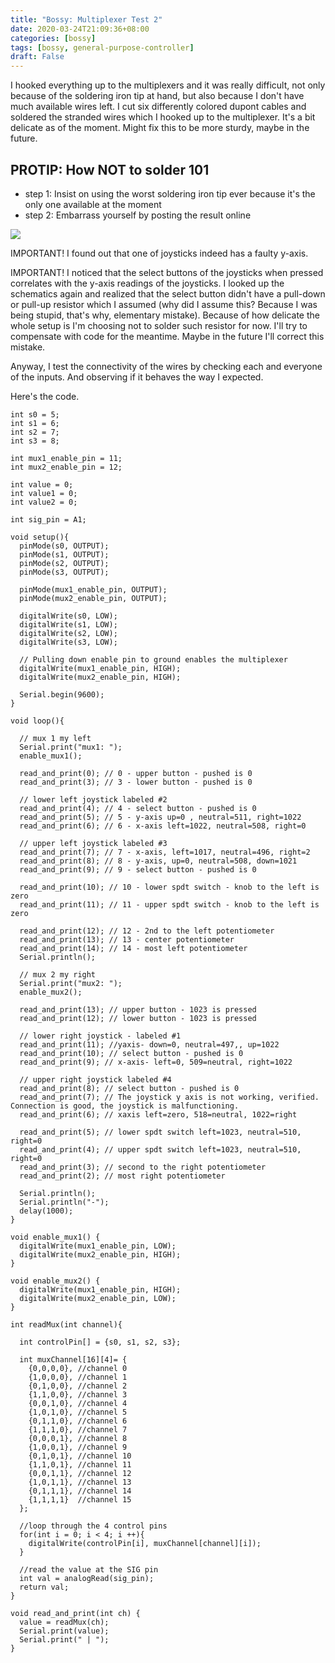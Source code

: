 ```yaml
---
title: "Bossy: Multiplexer Test 2"
date: 2020-03-24T21:09:36+08:00
categories: [bossy]
tags: [bossy, general-purpose-controller]
draft: False
---
```


I hooked everything up to the multiplexers and it was really difficult, not only because of the
soldering iron tip at hand, but also because I don't have much available wires left. I cut six differently colored dupont cables
and soldered the stranded wires which I hooked up to the multiplexer. It's a bit  delicate as of the moment. Might fix this to be more sturdy, maybe in the future.

## PROTIP: How NOT to solder 101

- step 1: Insist on using the worst soldering iron tip ever because it's the only one available at the moment
- step 2: Embarrass yourself by posting the result online

![](/robotics-blog/multiplexers-2.jpg)

IMPORTANT! I found out that one of joysticks indeed has a faulty y-axis.

IMPORTANT! I noticed that the select buttons of the joysticks when pressed correlates with the y-axis readings of the
joysticks. I looked up the schematics again and realized that the select button didn't have
a pull-down or pull-up resistor which I assumed (why did I assume this? Because I was being stupid, that's why, elementary mistake).
Because of how delicate the whole setup is I'm choosing not to solder such resistor for now. I'll try to compensate with code
for the meantime. Maybe in the future I'll correct this mistake.

Anyway, I test the connectivity of the wires by checking each and everyone of the inputs. And observing if it behaves the way I expected.

Here's the code.

```arduino
int s0 = 5;
int s1 = 6;
int s2 = 7;
int s3 = 8;

int mux1_enable_pin = 11;
int mux2_enable_pin = 12;

int value = 0;
int value1 = 0;
int value2 = 0;

int sig_pin = A1;

void setup(){
  pinMode(s0, OUTPUT);
  pinMode(s1, OUTPUT);
  pinMode(s2, OUTPUT);
  pinMode(s3, OUTPUT);

  pinMode(mux1_enable_pin, OUTPUT);
  pinMode(mux2_enable_pin, OUTPUT);

  digitalWrite(s0, LOW);
  digitalWrite(s1, LOW);
  digitalWrite(s2, LOW);
  digitalWrite(s3, LOW);

  // Pulling down enable pin to ground enables the multiplexer
  digitalWrite(mux1_enable_pin, HIGH);
  digitalWrite(mux2_enable_pin, HIGH);

  Serial.begin(9600);
}

void loop(){

  // mux 1 my left
  Serial.print("mux1: ");
  enable_mux1();

  read_and_print(0); // 0 - upper button - pushed is 0
  read_and_print(3); // 3 - lower button - pushed is 0

  // lower left joystick labeled #2
  read_and_print(4); // 4 - select button - pushed is 0
  read_and_print(5); // 5 - y-axis up=0 , neutral=511, right=1022
  read_and_print(6); // 6 - x-axis left=1022, neutral=508, right=0

  // upper left joystick labeled #3
  read_and_print(7); // 7 - x-axis, left=1017, neutral=496, right=2
  read_and_print(8); // 8 - y-axis, up=0, neutral=508, down=1021
  read_and_print(9); // 9 - select button - pushed is 0

  read_and_print(10); // 10 - lower spdt switch - knob to the left is zero
  read_and_print(11); // 11 - upper spdt switch - knob to the left is zero

  read_and_print(12); // 12 - 2nd to the left potentiometer
  read_and_print(13); // 13 - center potentiometer
  read_and_print(14); // 14 - most left potentiometer
  Serial.println();

  // mux 2 my right
  Serial.print("mux2: ");
  enable_mux2();

  read_and_print(13); // upper button - 1023 is pressed
  read_and_print(12); // lower button - 1023 is pressed

  // lower right joystick - labeled #1
  read_and_print(11); //yaxis- down=0, neutral=497,, up=1022
  read_and_print(10); // select button - pushed is 0
  read_and_print(9); // x-axis- left=0, 509=neutral, right=1022

  // upper right joystick labeled #4
  read_and_print(8); // select button - pushed is 0
  read_and_print(7); // The joystick y axis is not working, verified. Connection is good, the joystick is malfunctioning.
  read_and_print(6); // xaxis left=zero, 518=neutral, 1022=right

  read_and_print(5); // lower spdt switch left=1023, neutral=510, right=0
  read_and_print(4); // upper spdt switch left=1023, neutral=510, right=0
  read_and_print(3); // second to the right potentiometer
  read_and_print(2); // most right potentiometer

  Serial.println();
  Serial.println("-");
  delay(1000);
}

void enable_mux1() {
  digitalWrite(mux1_enable_pin, LOW);
  digitalWrite(mux2_enable_pin, HIGH);
}

void enable_mux2() {
  digitalWrite(mux1_enable_pin, HIGH);
  digitalWrite(mux2_enable_pin, LOW);
}

int readMux(int channel){

  int controlPin[] = {s0, s1, s2, s3};

  int muxChannel[16][4]= {
    {0,0,0,0}, //channel 0
    {1,0,0,0}, //channel 1
    {0,1,0,0}, //channel 2
    {1,1,0,0}, //channel 3
    {0,0,1,0}, //channel 4
    {1,0,1,0}, //channel 5
    {0,1,1,0}, //channel 6
    {1,1,1,0}, //channel 7
    {0,0,0,1}, //channel 8
    {1,0,0,1}, //channel 9
    {0,1,0,1}, //channel 10
    {1,1,0,1}, //channel 11
    {0,0,1,1}, //channel 12
    {1,0,1,1}, //channel 13
    {0,1,1,1}, //channel 14
    {1,1,1,1}  //channel 15
  };

  //loop through the 4 control pins
  for(int i = 0; i < 4; i ++){
    digitalWrite(controlPin[i], muxChannel[channel][i]);
  }

  //read the value at the SIG pin
  int val = analogRead(sig_pin);
  return val;
}

void read_and_print(int ch) {
  value = readMux(ch);
  Serial.print(value);
  Serial.print(" | ");
}
```

